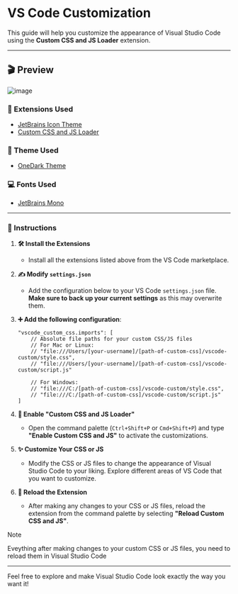# VS Code Customization

This guide will help you customize the appearance of Visual Studio Code using the **Custom CSS and JS Loader** extension.

---

## 🎬 Preview
![image](https://github.com/user-attachments/assets/d7092193-d914-468e-ba3b-89249db41f92)


### 📂 Extensions Used

- [JetBrains Icon Theme](https://marketplace.visualstudio.com/items/?itemName=chadalen.vscode-jetbrains-icon-theme)
- [Custom CSS and JS Loader](https://marketplace.visualstudio.com/items?itemName=be5invis.vscode-custom-css)

### 🎡 Theme Used

- [OneDark Theme](https://marketplace.visualstudio.com/items/?itemName=zhuangtongfa.Material-theme)

### 💻 Fonts Used

- [JetBrains Mono](https://fonts.google.com/specimen/JetBrains+Mono)

---

### 🚧 Instructions

1. **🛠️ Install the Extensions**
   - Install all the extensions listed above from the VS Code marketplace.

2. **✍️ Modify `settings.json`**
   - Add the configuration below to your VS Code `settings.json` file. **Make sure to back up your current settings** as this may overwrite them.

3. **➕ Add the following configuration**:

    ```jsonc
    "vscode_custom_css.imports": [
        // Absolute file paths for your custom CSS/JS files
        // For Mac or Linux:
        // "file:///Users/[your-username]/[path-of-custom-css]/vscode-custom/style.css",
        // "file:///Users/[your-username]/[path-of-custom-css]/vscode-custom/script.js"

        // For Windows:
        // "file:///C:/[path-of-custom-css]/vscode-custom/style.css",
        // "file:///C:/[path-of-custom-css]/vscode-custom/script.js"
    ]
    ```

4. **🎨 Enable "Custom CSS and JS Loader"**
   - Open the command palette (`Ctrl+Shift+P` or `Cmd+Shift+P`) and type **"Enable Custom CSS and JS"** to activate the customizations.

5. **✨ Customize Your CSS or JS**
   - Modify the CSS or JS files to change the appearance of Visual Studio Code to your liking. Explore different areas of VS Code that you want to customize.

6. **🔄 Reload the Extension**
   - After making any changes to your CSS or JS files, reload the extension from the command palette by selecting **"Reload Custom CSS and JS"**.

> [!NOTE]
> Eveything after making changes to your custom CSS or JS files, you need to reload them in Visual Studio Code
---

Feel free to explore and make Visual Studio Code look exactly the way you want it!
